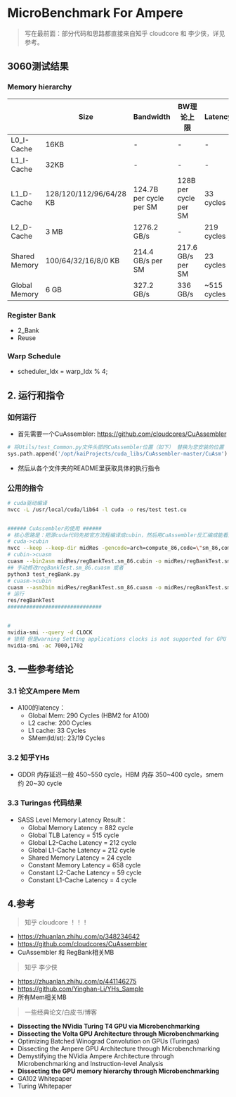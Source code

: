 # MicroBenchmark For Ampere
> 写在最前面：部分代码和思路都直接来自知乎 cloudcore 和 李少侠，详见参考。

## 3060测试结果
### Memory hierarchy
|               | Size                    | Bandwidth                       | BW理论上限            | Latency     |
| ------------- | ----------------------- | ------------------------------- | --------------------- | ----------- |
| L0_I-Cache    | 16KB                    | -                               | -                     | -           |
| L1_I-Cache    | 32KB                    | -                               | -                     | -           |
| L1_D-Cache    | 128/120/112/96/64/28 KB | 124.7B per cycle per SM         | 128B per cycle per SM | 33 cycles   |
| L2_D-Cache    | 3 MB                    | 1276.2 GB/s                     | -                     | 219 cycles  |
| Shared Memory | 100/64/32/16/8/0 KB     | 214.4 GB/s per SM               | 217.6 GB/s per SM     | 23 cycles   |
| Global Memory | 6 GB                    | 327.2 GB/s                      | 336 GB/s              | ~515 cycles |

### Register Bank
- 2_Bank
- Reuse

### Warp Schedule
- scheduler_Idx = warp_Idx % 4;




## 2. 运行和指令
### 如何运行
- 首先需要一个CuAssembler: https://github.com/cloudcores/CuAssembler
~~~python
# 将Utils/test_Common.py文件头部的CuAssembler位置（如下） 替换为您安装的位置
sys.path.append('/opt/kaiProjects/cuda_libs/CuAssembler-master/CuAsm')
~~~
- 然后从各个文件夹的README里获取具体的执行指令
### 公用的指令
~~~bash
# cuda驱动编译
nvcc -L /usr/local/cuda/lib64 -l cuda -o res/test test.cu


###### CuAssembler的使用 ###### 
# 核心思路是：把源cuda代码先按官方流程编译成cubin，然后用CuAssembler反汇编成能看能改的cuasm，改成想要的效果之后再把cuasm会变成cubin，最后用驱动api执行cubin。
# cuda->cubin
nvcc --keep --keep-dir midRes -gencode=arch=compute_86,code=\"sm_86,compute_86\" -I../Utils -L /usr/local/cuda/lib64 -l cuda -o res/regBankTest regBankTest.cu 
# cubin->cuasm
cuasm --bin2asm midRes/regBankTest.sm_86.cubin -o midRes/regBankTest.sm_86.cuasm
## 手动修改regBankTest.sm_86.cuasm 或者 
python3 test_regBank.py
# cuasm->cubin
cuasm --asm2bin midRes/regBankTest.sm_86.cuasm -o midRes/regBankTest.sm_86.cubin
# 运行
res/regBankTest
##############################  


# 
nvidia-smi --query -d CLOCK
# 锁频 但是warning Setting applications clocks is not supported for GPU 00000000:01:00.0.
nvidia-smi -ac 7000,1702
~~~



## 3. 一些参考结论
### 3.1 论文Ampere Mem
- A100的latency：
  - Global Mem: 290 Cycles (HBM2 for A100)
  - L2 cache: 200 Cycles
  - L1 cache: 33 Cycles
  - SMem(ld/st): 23/19 Cycles
### 3.2 知乎YHs
- GDDR 内存延迟一般 450\~550 cycle，HBM 内存 350\~400 cycle，smem 约 20\~30 cycle
### 3.3 Turingas 代码结果
- SASS Level Memory Latency Result：
  - Global    Memory    Latency     =  882 cycle
  - Global    TLB       Latency     =  515 cycle
  - Global    L2-Cache  Latency     =  212 cycle
  - Global    L1-Cache  Latency     =  212 cycle
  - Shared    Memory    Latency     =   24 cycle
  - Constant  Memory    Latency     =  658 cycle
  - Constant  L2-Cache  Latency     =   59 cycle
  - Constant  L1-Cache  Latency     =    4 cycle



## 4.参考

> 知乎 cloudcore ！！！

- https://zhuanlan.zhihu.com/p/348234642
- https://github.com/cloudcores/CuAssembler
- CuAssembler 和 RegBank相关MB

> 知乎 李少侠 

- https://zhuanlan.zhihu.com/p/441146275
- https://github.com/Yinghan-Li/YHs_Sample
- 所有Mem相关MB

> 一些经典论文/白皮书/博客

- **Dissecting the NVidia Turing T4 GPU via Microbenchmarking**
- **Dissecting the Volta GPU Architecture through Microbenchmarking**
- Optimizing Batched Winograd Convolution on GPUs (Turingas)
- Dissecting the Ampere GPU Architecture through Microbenchmarking
- Demystifying the NVidia Ampere Architecture through Microbenchmarking and Instruction-level Analysis
- **Dissecting the GPU memory hierarchy through Microbenchmarking**
- GA102 Whitepaper
- Turing Whitepaper
